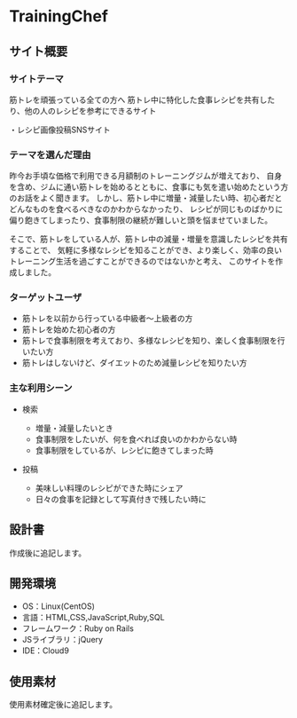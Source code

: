 # TrainingChef

## サイト概要
### サイトテーマ
筋トレを頑張っている全ての方へ
筋トレ中に特化した食事レシピを共有したり、他の人のレシピを参考にできるサイト

・レシピ画像投稿SNSサイト
### テーマを選んだ理由
昨今お手頃な価格で利用できる月額制のトレーニングジムが増えており、
自身を含め、ジムに通い筋トレを始めるとともに、食事にも気を遣い始めたという方のお話をよく聞きます。
しかし、筋トレ中に増量・減量したい時、初心者だとどんなものを食べるべきなのかわからなかったり、
レシピが同じものばかりに偏り飽きてしまったり、食事制限の継続が難しいと頭を悩ませていました。

そこで、筋トレをしている人が、筋トレ中の減量・増量を意識したレシピを共有することで、
気軽に多様なレシピを知ることができ、より楽しく、効率の良いトレーニング生活を過ごすことができるのではないかと考え、
このサイトを作成しました。

### ターゲットユーザ
* 筋トレを以前から行っている中級者〜上級者の方
* 筋トレを始めた初心者の方
* 筋トレで食事制限を考えており、多様なレシピを知り、楽しく食事制限を行いたい方
* 筋トレはしないけど、ダイエットのため減量レシピを知りたい方

### 主な利用シーン
* 検索
  - 増量・減量したいとき
  - 食事制限をしたいが、何を食べれば良いのかわからない時
  - 食事制限をしているが、レシピに飽きてしまった時

* 投稿
  - 美味しい料理のレシピができた時にシェア
  - 日々の食事を記録として写真付きで残したい時に

## 設計書
作成後に追記します。

## 開発環境
- OS：Linux(CentOS)
- 言語：HTML,CSS,JavaScript,Ruby,SQL
- フレームワーク：Ruby on Rails
- JSライブラリ：jQuery
- IDE：Cloud9

## 使用素材
使用素材確定後に追記します。

<!--- 外部サービスの画像素材・音声素材を使用した場合は、必ずサービス名とURLを明記してください。-->
<!--- アプリケーションの実装に使用したgem/bootstrapのリファレンスなどの記載は不要です。-->
<!--- 使用しない場合は、使用素材の項目をREADMEから削除してください。-->
<!--折りたたむ-->